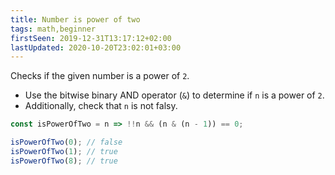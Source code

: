 ```yaml
---
title: Number is power of two
tags: math,beginner
firstSeen: 2019-12-31T13:17:12+02:00
lastUpdated: 2020-10-20T23:02:01+03:00
---
```


Checks if the given number is a power of `2`.

- Use the bitwise binary AND operator (`&`) to determine if `n` is a power of `2`.
- Additionally, check that `n` is not falsy.

```js
const isPowerOfTwo = n => !!n && (n & (n - 1)) == 0;
```

```js
isPowerOfTwo(0); // false
isPowerOfTwo(1); // true
isPowerOfTwo(8); // true
```
